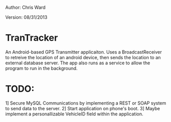 Author: Chris Ward

Version: 08/31/2013

TranTracker
===========

An Android-based GPS Transmitter applicaiton. Uses a BroadcastReceiver to retreive the location of an android device, then
sends the location to an external database server. The app also runs as a service to allow the program to run in the 
background.

TODO:
=====
1] Secure MySQL Communications by implementing a REST or SOAP system to send data to the server.
2] Start application on phone's boot. 
3] Maybe implement a personallizable VehicleID field within the application.
